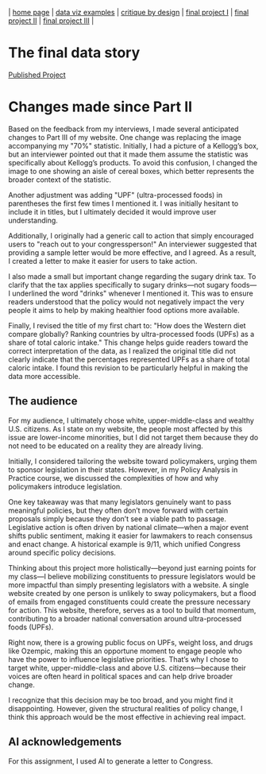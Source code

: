 | [home page](https://cmustudent.github.io/tswd-portfolio-templates/) | [data viz examples](dataviz-examples) | [critique by design](critique-by-design) | [final project I](final-project-part-one) | [final project II](final-project-part-two) | [final project III](final-project-part-three) |

# The final data story
[Published Project](https://carnegiemellon.shorthandstories.com/reclaiming-our-health-the-fight-against-ultra-processed-foods-upfs-in-the-u-s/index.html)

# Changes made since Part II
Based on the feedback from my interviews, I made several anticipated changes to Part III of my website. One change was replacing the image accompanying my "70%" statistic. Initially, I had a picture of a Kellogg’s box, but an interviewer pointed out that it made them assume the statistic was specifically about Kellogg’s products. To avoid this confusion, I changed the image to one showing an aisle of cereal boxes, which better represents the broader context of the statistic.

Another adjustment was adding "UPF" (ultra-processed foods) in parentheses the first few times I mentioned it. I was initially hesitant to include it in titles, but I ultimately decided it would improve user understanding.

Additionally, I originally had a generic call to action that simply encouraged users to "reach out to your congressperson!" An interviewer suggested that providing a sample letter would be more effective, and I agreed. As a result, I created a letter to make it easier for users to take action.

I also made a small but important change regarding the sugary drink tax. To clarify that the tax applies specifically to sugary drinks—not sugary foods—I underlined the word "drinks" whenever I mentioned it. This was to ensure readers understood that the policy would not negatively impact the very people it aims to help by making healthier food options more available.

Finally, I revised the title of my first chart to: "How does the Western diet compare globally? Ranking countries by ultra-processed foods (UPFs) as a share of total caloric intake." This change helps guide readers toward the correct interpretation of the data, as I realized the original title did not clearly indicate that the percentages represented UPFs as a share of total caloric intake. I found this revision to be particularly helpful in making the data more accessible.

## The audience
For my audience, I ultimately chose white, upper-middle-class and wealthy U.S. citizens. As I state on my website, the people most affected by this issue are lower-income minorities, but I did not target them because they do not need to be educated on a reality they are already living.

Initially, I considered tailoring the website toward policymakers, urging them to sponsor legislation in their states. However, in my Policy Analysis in Practice course, we discussed the complexities of how and why policymakers introduce legislation.

One key takeaway was that many legislators genuinely want to pass meaningful policies, but they often don’t move forward with certain proposals simply because they don’t see a viable path to passage. Legislative action is often driven by national climate—when a major event shifts public sentiment, making it easier for lawmakers to reach consensus and enact change. A historical example is 9/11, which unified Congress around specific policy decisions.

Thinking about this project more holistically—beyond just earning points for my class—I believe mobilizing constituents to pressure legislators would be more impactful than simply presenting legislators with a website. A single website created by one person is unlikely to sway policymakers, but a flood of emails from engaged constituents could create the pressure necessary for action. This website, therefore, serves as a tool to build that momentum, contributing to a broader national conversation around ultra-processed foods (UPFs).

Right now, there is a growing public focus on UPFs, weight loss, and drugs like Ozempic, making this an opportune moment to engage people who have the power to influence legislative priorities. That’s why I chose to target white, upper-middle-class and above U.S. citizens—because their voices are often heard in political spaces and can help drive broader change.

I recognize that this decision may be too broad, and you might find it disappointing. However, given the structural realities of policy change, I think this approach would be the most effective in achieving real impact.

## AI acknowledgements
For this assignment, I used AI to generate a letter to Congress.


